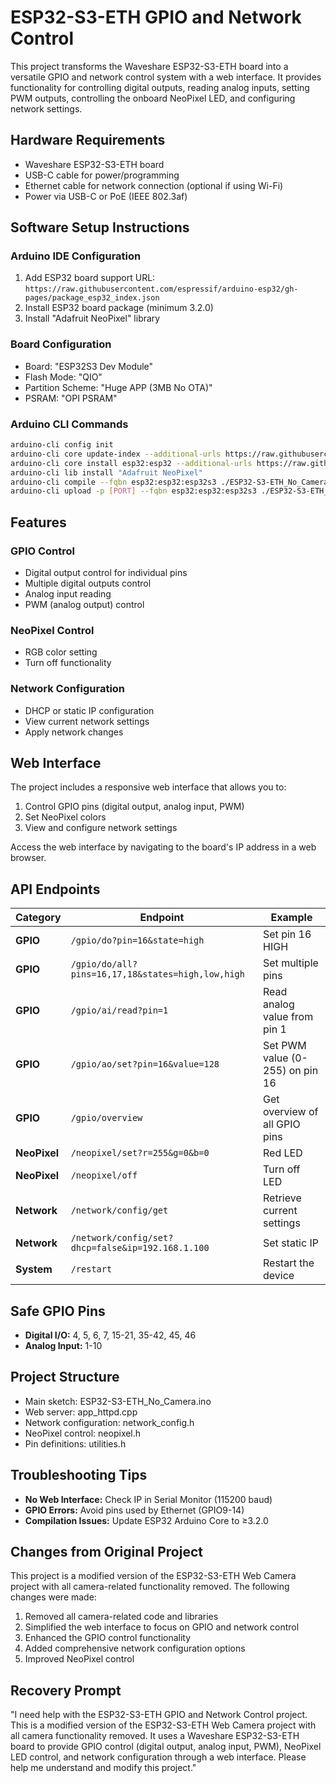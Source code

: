 # ESP32-S3-ETH GPIO and Network Control

This project transforms the Waveshare ESP32-S3-ETH board into a versatile GPIO and network control system with a web interface. It provides functionality for controlling digital outputs, reading analog inputs, setting PWM outputs, controlling the onboard NeoPixel LED, and configuring network settings.

## Hardware Requirements

- Waveshare ESP32-S3-ETH board
- USB-C cable for power/programming
- Ethernet cable for network connection (optional if using Wi-Fi)
- Power via USB-C or PoE (IEEE 802.3af)

## Software Setup Instructions

### Arduino IDE Configuration
1. Add ESP32 board support URL: `https://raw.githubusercontent.com/espressif/arduino-esp32/gh-pages/package_esp32_index.json`
2. Install ESP32 board package (minimum 3.2.0)
3. Install "Adafruit NeoPixel" library

### Board Configuration
- Board: "ESP32S3 Dev Module"
- Flash Mode: "QIO"
- Partition Scheme: "Huge APP (3MB No OTA)"
- PSRAM: "OPI PSRAM"

### Arduino CLI Commands
```bash
arduino-cli config init
arduino-cli core update-index --additional-urls https://raw.githubusercontent.com/espressif/arduino-esp32/gh-pages/package_esp32_index.json
arduino-cli core install esp32:esp32 --additional-urls https://raw.githubusercontent.com/espressif/arduino-esp32/gh-pages/package_esp32_index.json
arduino-cli lib install "Adafruit NeoPixel"
arduino-cli compile --fqbn esp32:esp32:esp32s3 ./ESP32-S3-ETH_No_Camera.ino
arduino-cli upload -p [PORT] --fqbn esp32:esp32:esp32s3 ./ESP32-S3-ETH_No_Camera.ino
```

## Features

### GPIO Control
- Digital output control for individual pins
- Multiple digital outputs control
- Analog input reading
- PWM (analog output) control

### NeoPixel Control
- RGB color setting
- Turn off functionality

### Network Configuration
- DHCP or static IP configuration
- View current network settings
- Apply network changes

## Web Interface

The project includes a responsive web interface that allows you to:

1. Control GPIO pins (digital output, analog input, PWM)
2. Set NeoPixel colors
3. View and configure network settings

Access the web interface by navigating to the board's IP address in a web browser.

## API Endpoints

| Category | Endpoint | Example |
|----------|----------|---------|
| **GPIO** | `/gpio/do?pin=16&state=high` | Set pin 16 HIGH |
| **GPIO** | `/gpio/do/all?pins=16,17,18&states=high,low,high` | Set multiple pins |
| **GPIO** | `/gpio/ai/read?pin=1` | Read analog value from pin 1 |
| **GPIO** | `/gpio/ao/set?pin=16&value=128` | Set PWM value (0-255) on pin 16 |
| **GPIO** | `/gpio/overview` | Get overview of all GPIO pins |
| **NeoPixel** | `/neopixel/set?r=255&g=0&b=0` | Red LED |
| **NeoPixel** | `/neopixel/off` | Turn off LED |
| **Network** | `/network/config/get` | Retrieve current settings |
| **Network** | `/network/config/set?dhcp=false&ip=192.168.1.100` | Set static IP |
| **System** | `/restart` | Restart the device |

## Safe GPIO Pins
- **Digital I/O:** 4, 5, 6, 7, 15-21, 35-42, 45, 46
- **Analog Input:** 1-10

## Project Structure
- Main sketch: ESP32-S3-ETH_No_Camera.ino
- Web server: app_httpd.cpp
- Network configuration: network_config.h
- NeoPixel control: neopixel.h
- Pin definitions: utilities.h

## Troubleshooting Tips
- **No Web Interface:** Check IP in Serial Monitor (115200 baud)
- **GPIO Errors:** Avoid pins used by Ethernet (GPIO9-14)
- **Compilation Issues:** Update ESP32 Arduino Core to ≥3.2.0

## Changes from Original Project
This project is a modified version of the ESP32-S3-ETH Web Camera project with all camera-related functionality removed. The following changes were made:

1. Removed all camera-related code and libraries
2. Simplified the web interface to focus on GPIO and network control
3. Enhanced the GPIO control functionality
4. Added comprehensive network configuration options
5. Improved NeoPixel control

## Recovery Prompt
"I need help with the ESP32-S3-ETH GPIO and Network Control project. This is a modified version of the ESP32-S3-ETH Web Camera project with all camera functionality removed. It uses a Waveshare ESP32-S3-ETH board to provide GPIO control (digital output, analog input, PWM), NeoPixel LED control, and network configuration through a web interface. Please help me understand and modify this project."
